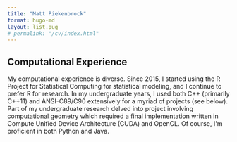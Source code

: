 ```yaml
---
title: "Matt Piekenbrock"
format: hugo-md
layout: list.pug
# permalink: "/cv/index.html"
---
```


## Computational Experience

<article class="card">

My computational experience is diverse. Since 2015, I started using the R Project for Statistical Computing for statistical modeling, and I continue to prefer R for research. In my undergraduate years, I used both C++ (primarily C++11) and ANSI-C89/C90 extensively for a myriad of projects (see below). Part of my undergraduate research delved into project involving computational geometry which required a final implementation written in Compute Unified Device Architecture (CUDA) and OpenCL. Of course, I'm proficient in both Python and Java.

</article>
